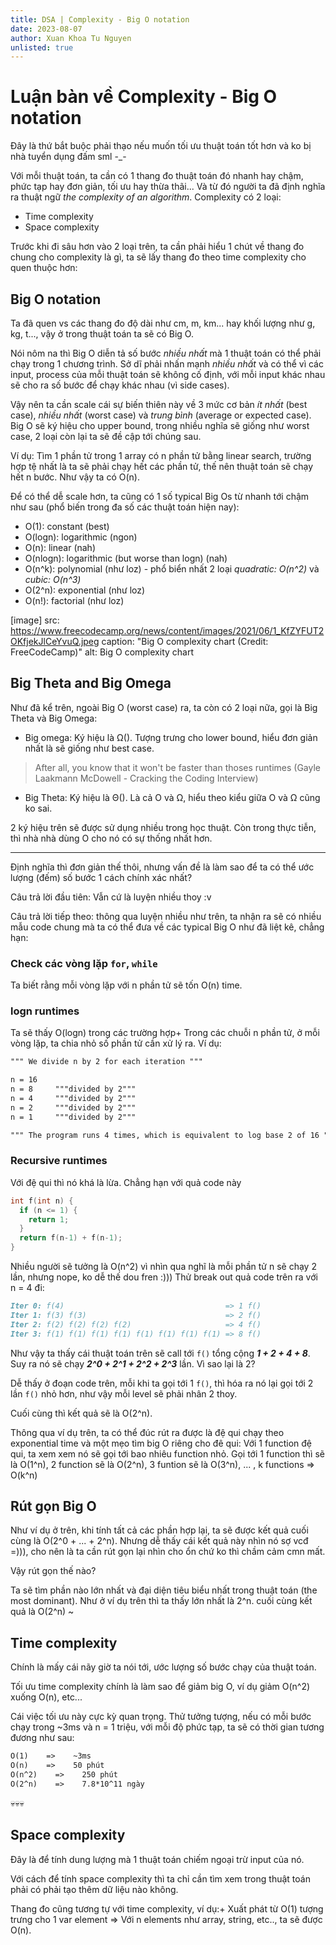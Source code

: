 ```yaml
---
title: DSA | Complexity - Big O notation
date: 2023-08-07
author: Xuan Khoa Tu Nguyen
unlisted: true
---
```


# Luận bàn về Complexity - Big O notation

Đây là thứ bắt buộc phải thạo nếu muốn tối ưu thuật toán tốt hơn và ko bị nhà tuyển dụng đấm sml -_-

Với mỗi thuật toán, ta cần có 1 thang đo thuật toán đó nhanh hay chậm, phức tạp hay đơn giản, tối ưu
hay thừa thãi... Và từ đó người ta đã định nghĩa ra thuật ngữ *the complexity of an algorithm*.
Complexity có 2 loại:

- Time complexity
- Space complexity

Trước khi đi sâu hơn vào 2 loại trên, ta cần phải hiểu 1 chút về thang đo chung cho complexity là gì,
ta sẽ lấy thang đo theo time complexity cho quen thuộc hơn:

## Big O notation

Ta đã quen vs các thang đo độ dài như cm, m, km... hay khối lượng như g, kg, t..., vậy ở trong thuật
toán ta sẽ có Big O.

Nói nôm na thì Big O diễn tả số bước *nhiều nhất* mà 1 thuật toán có thể phải chạy trong 1 chương
trình. Sở dĩ phải nhấn mạnh *nhiều nhất* và có thể vì các input, process của mỗi thuật toán sẽ không
cố định, với mỗi input khác nhau sẽ cho ra số bước để chạy khác nhau (vì side cases).

Vậy nên ta cần scale cái sự biến thiên này về 3 mức cơ bản *ít nhất* (best case), *nhiều nhất* (worst
case) và *trung bình* (average or expected case). Big O sẽ ký hiệu cho upper bound, trong nhiều nghĩa
sẽ giống như worst case, 2 loại còn lại ta sẽ đề cập tới chúng sau.

Ví dụ: Tìm 1 phần tử trong 1 array có n phần tử bằng linear search, trường hợp tệ nhất là ta sẽ phải
chạy hết các phần tử, thế nên thuật toán sẽ chạy hết n bước. Như vậy ta có O(n).

Để có thể dễ scale hơn, ta cũng có 1 số typical Big Os từ nhanh tới chậm như sau (phổ biến trong đa
số các thuật toán hiện nay):

- O(1): constant (best)
- O(logn): logarithmic (ngon)
- O(n): linear (nah)
- O(nlogn): logarithmic (but worse than logn) (nah)
- O(n^k): polynomial (như loz) - phổ biển nhất 2 loại *quadratic: O(n^2)* và *cubic: O(n^3)*
- O(2^n): exponential (như loz)
- O(n!): factorial (như loz)

[image]
    src: https://www.freecodecamp.org/news/content/images/2021/06/1_KfZYFUT2OKfjekJlCeYvuQ.jpeg
    caption: "Big O complexity chart (Credit: FreeCodeCamp)"
    alt: Big O complexity chart

## Big Theta and Big Omega

Như đã kể trên, ngoài Big O (worst case) ra, ta còn có 2 loại nữa, gọi là Big Theta và Big Omega:

- Big omega: Ký hiệu là Ω(). Tượng trưng cho lower bound, hiểu đơn giản nhất là sẽ giống như best
case.

> After all, you know that it won't be faster than thoses runtimes (Gayle Laakmann McDowell - Cracking the Coding Interview)

- Big Theta: Ký hiệu là Θ(). Là cả O và Ω, hiểu theo kiểu giữa O và Ω cũng ko sai.

2 ký hiệu trên sẽ được sử dụng nhiều trong học thuật. Còn trong thực tiễn, thì nhà nhà dùng O cho nó có sự thống nhất hơn.

___

Định nghĩa thì đơn giản thế thôi, nhưng vấn đề là làm sao để ta có thể ước lượng (đếm) số bước 1
cách chính xác nhất?

Câu trả lời đầu tiên: Vẫn cứ là luyện nhiều thoy :v

Câu trả lời tiếp theo: thông qua luyện nhiều như trên, ta nhận ra sẽ có nhiều mẫu code chung mà ta
có thể đưa về các typical Big O như đã liệt kê, chẳng hạn:

### Check các vòng lặp `for`, `while`

Ta biết rằng mỗi vòng lặp với n phần tử sẽ tốn O(n) time.

### logn runtimes

Ta sẽ thấy O(logn) trong các trường hợp+ Trong các chuỗi n phần tử, ở mỗi vòng lặp, ta chia nhỏ số phần tử cần xử lý ra. Ví dụ:

```md
""" We divide n by 2 for each iteration """

n = 16
n = 8     """divided by 2"""
n = 4     """divided by 2"""
n = 2     """divided by 2"""
n = 1     """divided by 2"""

""" The program runs 4 times, which is equivalent to log base 2 of 16 """
```

### Recursive runtimes

Với đệ qui thì nó khá là lừa. Chẳng hạn với quả code này

```cpp
int f(int n) {
  if (n <= 1) {
    return 1;
  }
  return f(n-1) + f(n-1);
}
```

Nhiều người sẽ tưởng là O(n^2) vì nhìn qua nghĩ là mỗi phần tử n sẽ chạy 2 lần, nhưng nope, ko dễ thế dou fren :)))
Thử break out quả code trên ra với n = 4 đi:

```md
Iter 0: f(4)                                    => 1 f()
Iter 1: f(3) f(3)                               => 2 f()
Iter 2: f(2) f(2) f(2) f(2)                     => 4 f()
Iter 3: f(1) f(1) f(1) f(1) f(1) f(1) f(1) f(1) => 8 f()
```

Như vậy ta thấy cái thuật toán trên sẽ call tới `f()` tổng cộng ***1 + 2 + 4 + 8***. Suy ra nó sẽ
chạy ***2^0 + 2^1 + 2^2 + 2^3*** lần. Vì sao lại là 2?

Dễ thấy ở đoạn code trên, mỗi khi ta gọi tới 1 `f()`, thì hóa ra nó lại gọi tới 2 lần `f()` nhỏ hơn,
như vậy mỗi level sẽ phải nhân 2 thoy.

Cuối cùng thì kết quả sẽ là O(2^n).

Thông qua ví dụ trên, ta có thể đúc rút ra được là đệ qui chạy theo exponential time và một mẹo tìm
big O riêng cho đê qui: Với 1 function đệ qui, ta xem xem nó sẽ gọi tới bao nhiêu function nhỏ. Gọi
tới 1 function thì sẽ là O(1^n), 2 function sẽ là O(2^n), 3 funtion sẽ là O(3^n), ... , k functions
=> O(k^n)

## Rút gọn Big O

Như ví dụ ở trên, khi tính tất cả các phần hợp lại, ta sẽ được kết quả cuối cùng là O(2^0 + ... + 2^n).
Nhưng dễ thấy cái kết quả này nhìn nó sợ vcđ =))), cho nên là ta cần rút gọn lại nhìn cho ổn chứ ko
thì chầm cảm cmn mất.

Vậy rút gọn thế nào?

Ta sẽ tìm phần nào lớn nhất và đại diện tiêu biểu nhất trong thuật toán (the most dominant). Như ở
ví dụ trên thì ta thấy lớn nhất là 2^n. cuối cùng kết quả là O(2^n) ~

## Time complexity

Chính là mấy cái nãy giờ ta nói tới, ước lượng số bước chạy của thuật toán.

Tối ưu time complexity chính là làm sao để giảm big O, ví dụ giảm O(n^2) xuống O(n), etc...

Cái việc tối ưu này cực kỳ quan trọng. Thử tưởng tượng, nếu có mỗi bước chạy trong ~3ms và n = 1
triệu, với mỗi độ phức tạp, ta sẽ có thời gian tương đương như sau:

```md
O(1)    =>    ~3ms
O(n)    =>    50 phút
O(n^2)    =>    250 phút
O(2^n)    =>    7.8*10^11 ngày
```

💀💀💀

## Space complexity

Đây là để tính dung lượng mà 1 thuật toán chiếm ngoại trừ input của nó.

Với cách để tính space complexity thì ta chỉ cần tìm xem trong thuật toán phải có phải tạo thêm dữ
liệu nào không.

Thang đo cũng tương tự với time complexity, ví dụ:+ Xuất phát từ O(1) tượng trưng cho 1 var element
=> Với n elements như array, string, etc.., ta sẽ được O(n).

